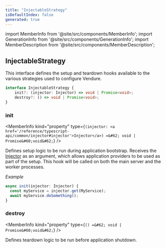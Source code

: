 ```yaml
---
title: "InjectableStrategy"
isDefaultIndex: false
generated: true
---
```

<!-- This file was generated from the Vendure source. Do not modify. Instead, re-run the "docs:build" script -->
import MemberInfo from '@site/src/components/MemberInfo';
import GenerationInfo from '@site/src/components/GenerationInfo';
import MemberDescription from '@site/src/components/MemberDescription';


## InjectableStrategy

<GenerationInfo sourceFile="packages/core/src/common/types/injectable-strategy.ts" sourceLine="10" packageName="@bb-vendure/core" />

This interface defines the setup and teardown hooks available to the
various strategies used to configure Vendure.

```ts title="Signature"
interface InjectableStrategy {
    init?: (injector: Injector) => void | Promise<void>;
    destroy?: () => void | Promise<void>;
}
```

<div className="members-wrapper">

### init

<MemberInfo kind="property" type={`(injector: <a href='/reference/typescript-api/common/injector#injector'>Injector</a>) =&#62; void | Promise&#60;void&#62;`}   />

Defines setup logic to be run during application bootstrap. Receives
the <a href='/reference/typescript-api/common/injector#injector'>Injector</a> as an argument, which allows application providers
to be used as part of the setup. This hook will be called on both the
main server and the worker processes.

*Example*

```ts
async init(injector: Injector) {
  const myService = injector.get(MyService);
  await myService.doSomething();
}
```
### destroy

<MemberInfo kind="property" type={`() =&#62; void | Promise&#60;void&#62;`}   />

Defines teardown logic to be run before application shutdown.


</div>
